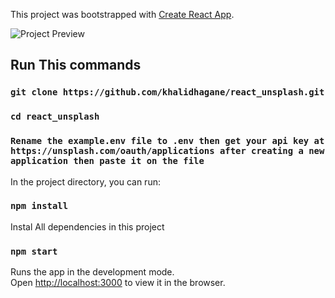 This project was bootstrapped with [Create React App](https://github.com/facebook/create-react-app).

![Project Preview](./src/find-images.png)

## Run This commands

### `git clone https://github.com/khalidhagane/react_unsplash.git`

### `cd react_unsplash`

### `Rename the example.env file to .env then get your api key at https://unsplash.com/oauth/applications after creating a new application then paste it on the file`

In the project directory, you can run:

### `npm install`

Instal All dependencies in this project

### `npm start`

Runs the app in the development mode.<br />
Open [http://localhost:3000](http://localhost:3000) to view it in the browser.

<!-- ### Link

- Unsplash Developer: https://unsplash.com/developers
- Create React App: https://create-react-app.dev/ -->

<!-- ### Video Tutorial -->
